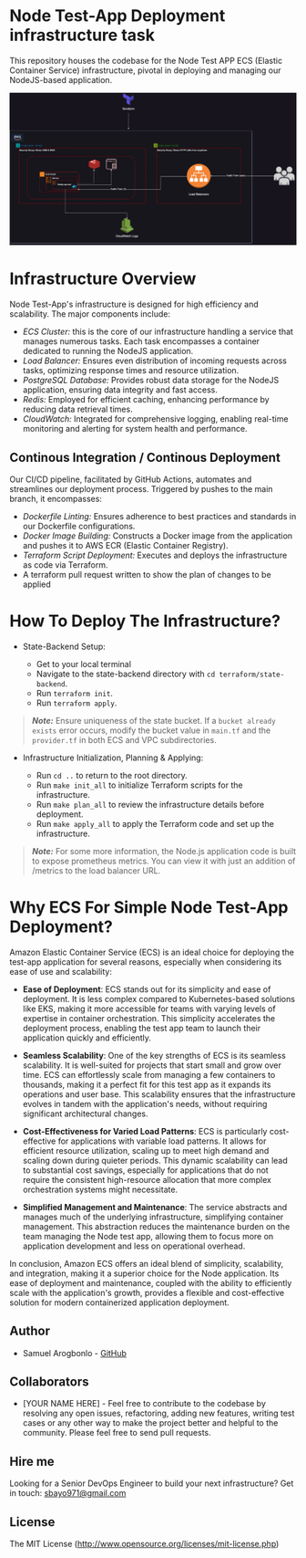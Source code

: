# Node Test-App  Deployment infrastructure task

This repository houses the codebase for the Node Test APP ECS (Elastic Container Service) infrastructure, pivotal in deploying and managing our NodeJS-based application.

![ecs](images/ecs.jpg)

# Infrastructure Overview
Node Test-App's infrastructure is designed for high efficiency and scalability. The major components include:

- *ECS Cluster:* this is the core of our infrastructure handling a service that manages numerous tasks. Each task encompasses a container dedicated to running the NodeJS application.
- *Load Balancer:* Ensures even distribution of incoming requests across tasks, optimizing response times and resource utilization.
- *PostgreSQL Database:* Provides robust data storage for the NodeJS application, ensuring data integrity and fast access.
- *Redis:* Employed for efficient caching, enhancing performance by reducing data retrieval times.
- *CloudWatch:* Integrated for comprehensive logging, enabling real-time monitoring and alerting for system health and performance.

## Continous Integration / Continous Deployment


Our CI/CD pipeline, facilitated by GitHub Actions, automates and streamlines our deployment process. Triggered by pushes to the main branch, it encompasses:


- *Dockerfile Linting:* Ensures adherence to best practices and standards in our Dockerfile configurations.
- *Docker Image Building:* Constructs a Docker image from the application and pushes it to AWS ECR (Elastic Container Registry).
- *Terraform Script Deployment:* Executes and deploys the infrastructure as code via Terraform.
- A terraform pull request written to show the plan of changes to be applied

# How To Deploy The Infrastructure?

- State-Backend Setup:

   - Get to your local terminal
   - Navigate to the state-backend directory with `cd terraform/state-backend`.
   - Run `terraform init`.
   - Run `terraform apply`.

> **_Note:_** Ensure uniqueness of the state bucket. If a `bucket already exists` error occurs, modify the bucket value in `main.tf` and the `provider.tf` in both ECS and VPC subdirectories.

- Infrastructure Initialization, Planning & Applying:

   - Run `cd ..` to return to the root directory. 
   - Run `make init_all` to initialize Terraform scripts for the infrastructure.
   - Run `make plan_all` to review the infrastructure details before deployment.
   - Run `make apply_all` to apply the Terraform code and set up the infrastructure.

> **_Note:_** For some more information, the Node.js application code is built to expose prometheus metrics. You can view it with just an addition of /metrics to the load balancer URL.

# Why ECS For Simple Node Test-App Deployment?

Amazon Elastic Container Service (ECS) is an ideal choice for deploying the test-app application for several reasons, especially when considering its ease of use and scalability:

- **Ease of Deployment**: 
ECS stands out for its simplicity and ease of deployment. It is less complex compared to Kubernetes-based solutions like EKS, making it more accessible for teams with varying levels of expertise in container orchestration. This simplicity accelerates the deployment process, enabling the test app team to launch their application quickly and efficiently.

- **Seamless Scalability**: 
One of the key strengths of ECS is its seamless scalability. It is well-suited for projects that start small and grow over time. ECS can effortlessly scale from managing a few containers to thousands, making it a perfect fit for this test app as it expands its operations and user base. This scalability ensures that the infrastructure evolves in tandem with the application's needs, without requiring significant architectural changes.

- **Cost-Effectiveness for Varied Load Patterns**: 
ECS is particularly cost-effective for applications with variable load patterns. It allows for efficient resource utilization, scaling up to meet high demand and scaling down during quieter periods. This dynamic scalability can lead to substantial cost savings, especially for applications that do not require the consistent high-resource allocation that more complex orchestration systems might necessitate.

- **Simplified Management and Maintenance**:
The service abstracts and manages much of the underlying infrastructure, simplifying container management. This abstraction reduces the maintenance burden on the team managing the Node test app, allowing them to focus more on application development and less on operational overhead.

In conclusion, Amazon ECS offers an ideal blend of simplicity, scalability, and integration, making it a superior choice for the Node application. Its ease of deployment and maintenance, coupled with the ability to efficiently scale with the application's growth, provides a flexible and cost-effective solution for modern containerized application deployment.

## Author
- Samuel Arogbonlo - [GitHub](https://github.com/samuelarogbonlo)

## Collaborators
- [YOUR NAME HERE] - Feel free to contribute to the codebase by resolving any open issues, refactoring, adding new features, writing test cases or any other way to make the project better and helpful to the community. Please feel free to send pull requests.

## Hire me
Looking for a Senior DevOps Engineer to build your next infrastructure? Get in touch: [sbayo971@gmail.com](mailto:sbayo971@gmail.com)

## License

The MIT License (http://www.opensource.org/licenses/mit-license.php)
